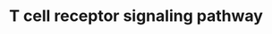 ---
annotations:
- type: Cell Type Ontology
  value: T cell
- type: Pathway Ontology
  value: signaling pathway
authors:
- MaintBot
- MirellaKalafati
- Eweitz
description: ''
last-edited: 2021-05-15
organisms:
- Danio rerio
redirect_from:
- /index.php/Pathway:WP1345
- /instance/WP1345
schema-jsonld:
- '@context': https://schema.org/
  '@id': https://wikipathways.github.io/pathways/WP1345.html
  '@type': Dataset
  creator:
    '@type': Organization
    name: WikiPathways
  description: ''
  keywords:
  - UNC119
  - grb2
  - syk
  - pik3r2
  - PTPN12
  - ptk2bb
  - LAT
  - zgc:112450
  - crebbpb
  - LOC557176
  - ptpn11
  - TRA@
  - NFAM1
  - si:dkey-24l11.5
  - DOCK2
  - ARHGEF7
  - mapk1
  - evlb
  - VAV2
  - TXK
  - LOC564517
  - PRKCQ
  - mapk3
  - oxsr1a
  - sla1
  - arhgdig
  - wu:fk86g11
  - cd2apl
  - map2k1
  - LOC100151491
  - itk
  - mapk7
  - KHDRBS1
  - dnm2l
  - ripk2
  - zgc:110383
  - pxn
  - CD8A
  - DTX1
  - si:dkey-78k11.1
  - zgc:110844
  - JAK3
  - LOC571865
  - HDAC7A
  - STAT5B
  - LOC100000665
  - braf
  - zgc:92124
  - VAV1
  - tubb5
  - GRAP
  - jun
  - rac2
  - wasb
  - WASF2
  - LNK
  - CH211-67F24.8
  - LOC100149388
  - stat1a
  - CD5
  - cblb
  - LOC798084
  - crk
  - skap2
  - LOC796938
  - fos
  - pak1
  - LOC563639
  - MAP4K1
  - zgc:101809
  - zgc:63721
  - CD3D
  - ncl
  - CH211-127H20.2
  - NEDD9
  - LIME1
  - crkl
  - plcg1
  - LAX1
  - LOC100000720
  - LOC100003365
  - CD4
  - cish
  - tuba8l2
  - zgc:171590
  - zgc:55557
  - TRAT1
  - LCK
  - wu:fb79a07
  - SH2D2A
  - ENAH
  - zgc:172250
  - PTPRC
  - SOS1
  - SHB
  - cdc42l
  - zgc:162320
  - dlg1
  - STAT5A
  - rasa1
  - MUC1
  - FCRL3
  - LOC793398
  - src
  - ptk2.1
  - sh2d3ca
  - DKEY-234H16.4
  - ptpn6
  - cbl
  - ctnnb1
  - zgc:153534
  - LOC558288
  - RASGRP2
  - YWHAQ
  - PTPRH
  - PRKD2
  - CD3G
  - LOC792354
  - TRB@
  - ptprja
  - zgc:158223
  - zgc:112091
  - LOC564899
  - CD3E
  - SIT1
  - fynb
  - cebpb
  - LOC557072
  - NCK1
  - CD3Z
  - rap1a
  - PPP3CB
  - CD2
  - PTPN3
  - creb1
  license: CC0
  name: T cell receptor signaling pathway
seo: CreativeWork
title: T cell receptor signaling pathway
wpid: WP1345
---
